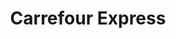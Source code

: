 ---
title: "Carrefour Express"
url: /ciudad-autonoma-de-buenos-aires/carrefour-express-charcas-2/
shop: comodidad
---